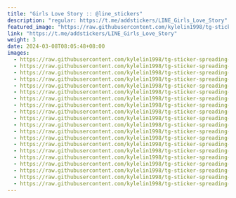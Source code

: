 ```yaml
---
title: "Girls Love Story :: @line_stickers"
description: "regular: https://t.me/addstickers/LINE_Girls_Love_Story"
featured_image: "https://raw.githubusercontent.com/kylelin1998/tg-sticker-spreading-worldwide-images/main/img/07d8ba70-55ca-4b43-ba69-c9ce08509f0d.jpg"
link: "https://t.me/addstickers/LINE_Girls_Love_Story"
weight: 3
date: 2024-03-08T08:05:48+08:00
images:
  - https://raw.githubusercontent.com/kylelin1998/tg-sticker-spreading-worldwide-images/main/img/07d8ba70-55ca-4b43-ba69-c9ce08509f0d.jpg
  - https://raw.githubusercontent.com/kylelin1998/tg-sticker-spreading-worldwide-images/main/img/25ebadf8-f2d6-4a92-aad8-54efb311e74f.jpg
  - https://raw.githubusercontent.com/kylelin1998/tg-sticker-spreading-worldwide-images/main/img/7f0579b8-dda2-4b5a-9966-9ebc08dc9cbd.jpg
  - https://raw.githubusercontent.com/kylelin1998/tg-sticker-spreading-worldwide-images/main/img/80d19de9-c11a-46ad-bfeb-fd3e2ae9dba0.jpg
  - https://raw.githubusercontent.com/kylelin1998/tg-sticker-spreading-worldwide-images/main/img/86cfb2f9-45a7-40d3-ac6c-c31fb6ae99cd.jpg
  - https://raw.githubusercontent.com/kylelin1998/tg-sticker-spreading-worldwide-images/main/img/66939e3d-7de5-4291-8f8d-befa0d543d6d.jpg
  - https://raw.githubusercontent.com/kylelin1998/tg-sticker-spreading-worldwide-images/main/img/38c14424-7fae-42a8-afce-52befd7043c4.jpg
  - https://raw.githubusercontent.com/kylelin1998/tg-sticker-spreading-worldwide-images/main/img/905202ea-bc05-408d-b2d6-a6613e142289.jpg
  - https://raw.githubusercontent.com/kylelin1998/tg-sticker-spreading-worldwide-images/main/img/4c754f12-0a5d-4855-9188-60e5bdfb98a8.jpg
  - https://raw.githubusercontent.com/kylelin1998/tg-sticker-spreading-worldwide-images/main/img/713f27a6-c252-4c4a-823c-44d174ec4816.jpg
  - https://raw.githubusercontent.com/kylelin1998/tg-sticker-spreading-worldwide-images/main/img/c5b9827b-5035-42b1-b3f6-8337092981f0.jpg
  - https://raw.githubusercontent.com/kylelin1998/tg-sticker-spreading-worldwide-images/main/img/38915c33-7272-481b-bf1a-7e9388ecd019.jpg
  - https://raw.githubusercontent.com/kylelin1998/tg-sticker-spreading-worldwide-images/main/img/9a55f344-e62f-458b-bcf1-897892fb96d5.jpg
  - https://raw.githubusercontent.com/kylelin1998/tg-sticker-spreading-worldwide-images/main/img/db0b71ee-dd80-4814-b251-7081d10ec7ab.jpg
  - https://raw.githubusercontent.com/kylelin1998/tg-sticker-spreading-worldwide-images/main/img/2fffce90-e870-40bb-aa7e-af0ddfb482f1.jpg
  - https://raw.githubusercontent.com/kylelin1998/tg-sticker-spreading-worldwide-images/main/img/ae032ea3-376d-493f-bb19-abe1d7491e1e.jpg
  - https://raw.githubusercontent.com/kylelin1998/tg-sticker-spreading-worldwide-images/main/img/168e22a1-351f-4306-8018-e118da065cfe.jpg
  - https://raw.githubusercontent.com/kylelin1998/tg-sticker-spreading-worldwide-images/main/img/0df7ac87-32e3-485d-a537-ae4536d107e8.jpg
  - https://raw.githubusercontent.com/kylelin1998/tg-sticker-spreading-worldwide-images/main/img/89423bf1-5185-47c4-9551-8a92d51ed357.jpg
  - https://raw.githubusercontent.com/kylelin1998/tg-sticker-spreading-worldwide-images/main/img/5cd5e1ea-9255-466d-a6b8-45a27861e82b.jpg
---
```

